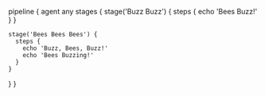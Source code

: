 pipeline {
  agent any
  stages {
    stage('Buzz Buzz') {
      steps {
        echo 'Bees Buzz!'
      }
    }

    stage('Bees Bees Bees') {
      steps {
        echo 'Buzz, Bees, Buzz!'
        echo 'Bees Buzzing!'
      }
    }

  }
}
